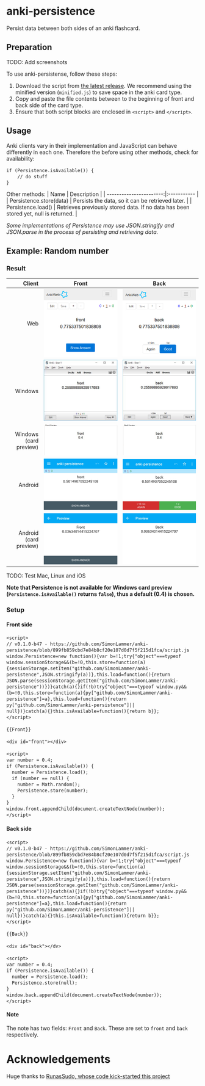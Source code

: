 # anki-persistence
Persist data between both sides of an anki flashcard.

## Preparation

TODO: Add screenshots

To use anki-persistense, follow these steps:
1. Download the script from [the latest release](releases/latest). We recommend using the minified version (```minified.js```) to save space in the anki card type.
1. Copy and paste the file contents between to the beginning of front and back side of the card type.
1. Ensure that both script blocks are enclosed in ```<script>``` and ```</script>```.

## Usage

Anki clients vary in their implementation and JavaScript can behave differently in each one. Therefore the before using other methods, check for availability:
~~~
if (Persistence.isAvailable()) {
	// do stuff
}
~~~

Other methods:
|          Name           | Description |
| -----------------------:|:----------- |
| Persistence.store(data) | Persists the data, so it can be retrieved later. |
|      Persistence.load() | Retrieves previously stored data. If no data has been stored yet, null is returned. |

*Some implementations of Persistence may use JSON.stringify and JSON.parse in the process of persisting and retrieving data.*

## Example: Random number

### Result
| Client                 | Front | Back |
| ----------------------:|:-----:|:----:|
|                    Web | ![Random number example on the web client - Front](examples/random-number/Web-Front.jpg) | ![Random number example on the web client - Back](examples/random-number/Web-Back.jpg) |
|                Windows | ![Random number example on the Windows client - Front](examples/random-number/Windows-Front.jpg) | ![Random number example on the Windows client - Back](examples/random-number/Windows-Back.jpg) |
| Windows (card preview) | ![Random number example on the Windows client (card preview) - Front](examples/random-number/Windows_Preview-Front.jpg) | ![Random number example on the Windows client (card preview) - Back](examples/random-number/Windows_Preview-Back.jpg) |
|                Android | ![Random number example on the Android client - Front](examples/random-number/AnkiDroid-Front.jpg) | ![Random number example on the Android client - Back](examples/random-number/AnkiDroid-Back.jpg) |
| Android (card preview) | ![Random number example on the Android client (card preview) - Front](examples/random-number/AnkiDroid_Preview-Front.jpg) | ![Random number example on the Android client (card preview) - Back](examples/random-number/AnkiDroid_Preview-Back.jpg) |

TODO: Test Mac, Linux and iOS

**Note that Persistence is not available for Windows card preview (```Persistence.isAvailable()``` returns ```false```), thus a default (0.4) is chosen.**

### Setup
#### Front side
~~~
<script>
// v0.1.0-b47 - https://github.com/SimonLammer/anki-persistence/blob/899fb859cbd7e84b8cf20e107d0d7f5f215d1fca/script.js
window.Persistence=new function(){var b=!1;try{"object"===typeof window.sessionStorage&&(b=!0,this.store=function(a){sessionStorage.setItem("github.com/SimonLammer/anki-persistence",JSON.stringify(a))},this.load=function(){return JSON.parse(sessionStorage.getItem("github.com/SimonLammer/anki-persistence"))})}catch(a){}if(!b)try{"object"===typeof window.py&&(b=!0,this.store=function(a){py["github.com/SimonLammer/anki-persistence"]=a},this.load=function(){return py["github.com/SimonLammer/anki-persistence"]||
null})}catch(a){}this.isAvailable=function(){return b}};
</script>

{{Front}}

<div id="front"></div>

<script>
var number = 0.4;
if (Persistence.isAvailable()) {
  number = Persistence.load();
  if (number == null) {
    number = Math.random();
    Persistence.store(number);
  }
}
window.front.appendChild(document.createTextNode(number));
</script>
~~~

#### Back side

~~~
<script>
// v0.1.0-b47 - https://github.com/SimonLammer/anki-persistence/blob/899fb859cbd7e84b8cf20e107d0d7f5f215d1fca/script.js
window.Persistence=new function(){var b=!1;try{"object"===typeof window.sessionStorage&&(b=!0,this.store=function(a){sessionStorage.setItem("github.com/SimonLammer/anki-persistence",JSON.stringify(a))},this.load=function(){return JSON.parse(sessionStorage.getItem("github.com/SimonLammer/anki-persistence"))})}catch(a){}if(!b)try{"object"===typeof window.py&&(b=!0,this.store=function(a){py["github.com/SimonLammer/anki-persistence"]=a},this.load=function(){return py["github.com/SimonLammer/anki-persistence"]||
null})}catch(a){}this.isAvailable=function(){return b}};
</script>

{{Back}}

<div id="back"></dv>

<script>
var number = 0.4;
if (Persistence.isAvailable()) {
  number = Persistence.load();
  Persistence.store(null);
}
window.back.appendChild(document.createTextNode(number));
</script>
~~~

#### Note

The note has two fields: ```Front``` and ```Back```.
These are set to ```front``` and ```back``` respectively.

# Acknowledgements

Huge thanks to [RunasSudo, whose code kick-started this project](https://yingtongli.me/blog/2015/03/15/random-question-generator-on-anki-using.html)